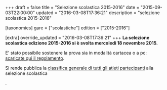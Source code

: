 +++
draft = false
title = "Selezione scolastica 2015-2016"
date = "2015-09-03T22:00:00"
updated = "2016-03-08T17:36:21"
description = "selezione scolastica 2015-2016"

[taxonomies]
gare = ["scolastiche"]
edition = ["2015-2016"]

[extra]
override_updated = "2016-03-08T17:36:21"
+++
**La selezione scolastica edizione 2015-2016 si è svolta mercoledì 18 novembre 2015.**
<!-- more -->


E' stato possibile sostenere la prova sia in modalità cartacea o a pc: [scaricate qui il regolamento](/oldsite/101/OII-Reg_SelScolastica_2015.pdf).

Si rende pubblica la [classifica generale di tutti gli atleti partecipanti](/oldsite/101/partecipanti_scolastica_2015.xlsx) alla selezione scolastica

.

